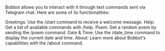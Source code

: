 Bobbot allows you to interact with it through text commands sent via Telegram chat. Here are some of its functionalities:

Greetings: Use the /start command to receive a welcome message.
Help: Get a list of available commands with /help.
Poem: Get a random poem by sending the /poem command.
Date & Time: Use the /date_time command to display the current date and time.
About: Learn more about Bobbot's capabilities with the /about command.
